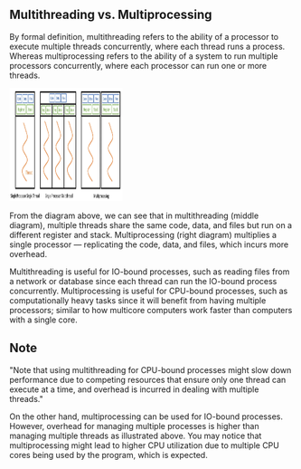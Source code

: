 ## Multithreading vs. Multiprocessing
By formal definition, multithreading refers to the ability of a processor to execute multiple threads concurrently, where each thread runs a process. Whereas multiprocessing refers to the ability of a system to run multiple processors concurrently, where each processor can run one or more threads.

<a href="#screenshots">
<img src="https://github.com/MohamadAbdUlaziz938/threads-processors/blob/master/assets/mutliThreads-multiProcessors.webp" width="200px" height=200>
</a>

From the diagram above, we can see that in multithreading (middle diagram), multiple threads share the same code, data, and files but run on a different register and stack. Multiprocessing (right diagram) multiplies a single processor — replicating the code, data, and files, which incurs more overhead.

Multithreading is useful for IO-bound processes, such as reading files from a network or database since each thread can run the IO-bound process concurrently. Multiprocessing is useful for CPU-bound processes, such as computationally heavy tasks since it will benefit from having multiple processors; similar to how multicore computers work faster than computers with a single core.

## Note
"Note that using multithreading for CPU-bound processes might slow down performance due to competing resources that ensure only one thread can execute at a time, and overhead is incurred in dealing with multiple threads."

On the other hand, multiprocessing can be used for IO-bound processes. However, overhead for managing multiple processes is higher than managing multiple threads as illustrated above. You may notice that multiprocessing might lead to higher CPU utilization due to multiple CPU cores being used by the program, which is expected.